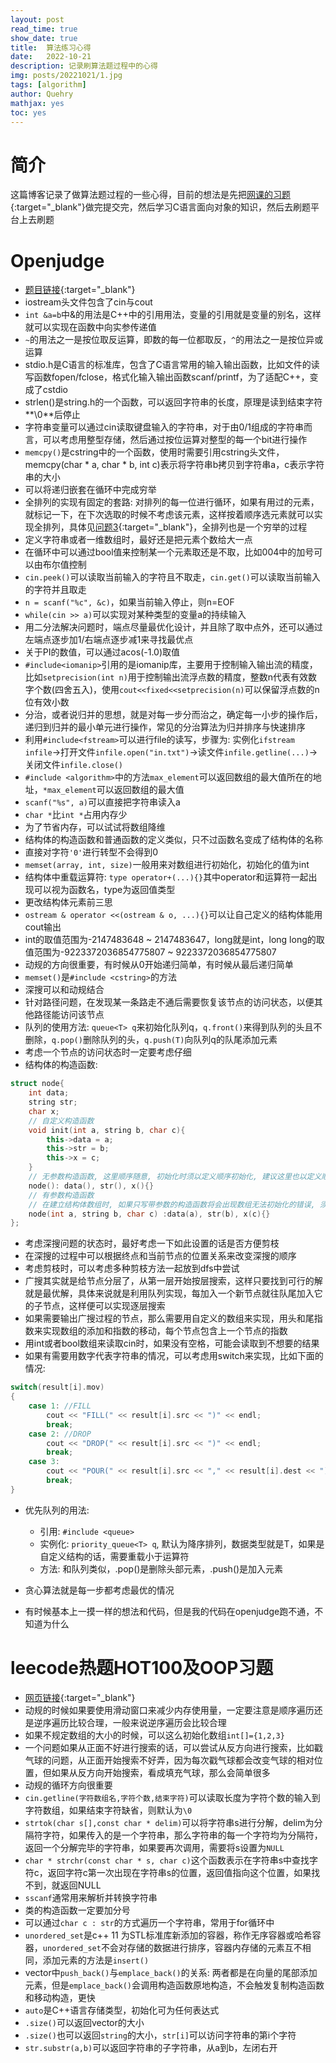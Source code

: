 ```yaml
---
layout: post
read_time: true
show_date: true
title:  算法练习心得
date:   2022-10-21  
description: 记录刷算法题过程中的心得
img: posts/20221021/1.jpg 
tags: [algorithm]
author: Quehry
mathjax: yes
toc: yes
---
```


# 简介
这篇博客记录了做算法题过程的一些心得，目前的想法是先把[网课的习题](http://cxsjsxmooc.openjudge.cn/){:target="_blank"}做完提交完，然后学习C语言面向对象的知识，然后去刷题平台上去刷题

# Openjudge
- [题目链接](http://cxsjsxmooc.openjudge.cn/2022t2fall/){:target="_blank"}
- iostream头文件包含了cin与cout
- `int &a=b`中&的用法是C++中的引用用法，变量的引用就是变量的别名，这样就可以实现在函数中向实参传递值
- `~`的用法之一是按位取反运算，即数的每一位都取反，`^`的用法之一是按位异或运算
- stdio.h是C语言的标准库，包含了C语言常用的输入输出函数，比如文件的读写函数fopen/fclose，格式化输入输出函数scanf/printf，为了适配C++，变成了cstdio
- strlen()是string.h的一个函数，可以返回字符串的长度，原理是读到结束字符**\0**后停止
- 字符串变量可以通过cin读取键盘输入的字符串，对于由0/1组成的字符串而言，可以考虑用整型存储，然后通过按位运算对整型的每一个bit进行操作
- `memcpy()`是cstring中的一个函数，使用时需要引用cstring头文件，memcpy(char \* a, char \* b, int c)表示将字符串b拷贝到字符串a，c表示字符串的大小
- 可以将递归嵌套在循环中完成穷举
- 全排列的实现有固定的套路: 对排列的每一位进行循环，如果有用过的元素，就标记一下，在下次选取的时候不考虑该元素，这样按着顺序选元素就可以实现全排列，具体见[问题3](http://cxsjsxmooc.openjudge.cn/2022t2fall/003/){:target="_blank"}，全排列也是一个穷举的过程
- 定义字符串或者一维数组时，最好还是把元素个数给大一点
- 在循环中可以通过bool值来控制某一个元素取还是不取，比如004中的加号可以由布尔值控制
- `cin.peek()`可以读取当前输入的字符且不取走，`cin.get()`可以读取当前输入的字符并且取走
- `n = scanf("%c", &c)`，如果当前输入停止，则n=EOF
- `while(cin >> a)`可以实现对某种类型的变量a的持续输入
- 用二分法解决问题时，端点尽量最优化设计，并且除了取中点外，还可以通过左端点逐步加1/右端点逐步减1来寻找最优点
- 关于PI的数值，可以通过acos(-1.0)取值
- `#include<iomanip>`引用的是iomanip库，主要用于控制输入输出流的精度，比如`setprecision(int n)`用于控制输出流浮点数的精度，整数n代表有效数字个数(四舍五入)，使用`cout<<fixed<<setprecision(n)`可以保留浮点数的n位有效小数
- 分治，或者说归并的思想，就是对每一步分而治之，确定每一小步的操作后，递归到归并的最小单元进行操作，常见的分治算法为归并排序与快速排序
- 利用`#include<fstream>`可以进行file的读写，步骤为: 实例化`ifstream infile`->打开文件`infile.open("in.txt")`->读文件`infile.getline(...)`->关闭文件`infile.close()`
- `#include <algorithm>`中的方法`max_element`可以返回数组的最大值所在的地址，`*max_element`可以返回数组的最大值
- `scanf("%s", a)`可以直接把字符串读入a
- `char *`比`int *`占用内存少
- 为了节省内存，可以试试将数组降维
- 结构体的构造函数和普通函数的定义类似，只不过函数名变成了结构体的名称
- 直接对字符`'0'`进行转型不会得到0
- `memset(array, int, size)`一般用来对数组进行初始化，初始化的值为int
- 结构体中重载运算符: `type operator+(...){}`其中operator和运算符一起出现可以视为函数名，type为返回值类型
- 更改结构体元素前三思
- `ostream & operator <<(ostream & o, ...){}`可以让自己定义的结构体能用cout输出
- int的取值范围为-2147483648 ~ 2147483647，long就是int，long long的取值范围为-9223372036854775807 ~ 9223372036854775807 
- 动规的方向很重要，有时候从0开始递归简单，有时候从最后递归简单
- `memset()`是`#include <cstring>`的方法
- 深搜可以和动规结合
- 针对路径问题，在发现某一条路走不通后需要恢复该节点的访问状态，以便其他路径能访问该节点
- 队列的使用方法: `queue<T> q`来初始化队列q，`q.front()`来得到队列的头且不删除，`q.pop()`删除队列的头，`q.push(T)`向队列q的队尾添加元素
- 考虑一个节点的访问状态时一定要考虑仔细
- 结构体的构造函数: 

```c++
struct node{
    int data;
    string str;
    char x;
    // 自定义构造函数
    void init(int a, string b, char c){
        this->data = a;
        this->str = b;
        this->x = c;
    }
    // 无参数构造函数, 这里顺序随意, 初始化时须以定义顺序初始化, 建议这里也以定义顺序书写
    node(): data(), str(), x(){}
    // 有参数构造函数
    // 在建立结构体数组时, 如果只写带参数的构造函数将会出现数组无法初始化的错误, 须先写无参数构造函数
    node(int a, string b, char c) :data(a), str(b), x(c){}
};
```

- 考虑深搜问题的状态时，最好考虑一下如此设置的话是否方便剪枝
- 在深搜的过程中可以根据终点和当前节点的位置关系来改变深搜的顺序
- 考虑剪枝时，可以考虑多种剪枝方法一起放到dfs中尝试
- 广搜其实就是给节点分层了，从第一层开始按层搜索，这样只要找到可行的解就是最优解，具体来说就是利用队列实现，每加入一个新节点就往队尾加入它的子节点，这样便可以实现逐层搜索
- 如果需要输出广搜过程的节点，那么需要用自定义的数组来实现，用头和尾指数来实现数组的添加和指数的移动，每个节点包含上一个节点的指数
- 用int或者bool数组来读取cin时，如果没有空格，可能会读取到不想要的结果
- 如果有需要用数字代表字符串的情况，可以考虑用switch来实现，比如下面的情况: 

```c++
switch(result[i].mov) 
{
	case 1: //FILL
		cout << "FILL(" << result[i].src << ")" << endl;
		break;
	case 2: //DROP	
		cout << "DROP(" << result[i].src << ")" << endl;
		break;
	case 3:
		cout << "POUR(" << result[i].src << "," << result[i].dest << ")" << endl;
		break;
}
```

- 优先队列的用法:
    - 引用: `#include <queue>`
    - 实例化: `priority_queue<T> q`, 默认为降序排列，数据类型就是T，如果是自定义结构的话，需要重载小于运算符
    - 方法: 和队列类似，.pop()是删除头部元素，.push()是加入元素

- 贪心算法就是每一步都考虑最优的情况
- 有时候基本上一摸一样的想法和代码，但是我的代码在openjudge跑不通，不知道为什么

# leecode热题HOT100及OOP习题
- [网页链接](https://leetcode.cn/problem-list/2cktkvj/){:target="_blank"}
- 动规的时候如果要使用滑动窗口来减少内存使用量，一定要注意是顺序遍历还是逆序遍历比较合理，一般来说逆序遍历会比较合理
- 如果不规定数组的大小的时候，可以这么初始化数组`int[]={1,2,3}`
- 一个问题如果从正面不好进行搜索的话，可以尝试从反方向进行搜索，比如戳气球的问题，从正面开始搜索不好弄，因为每次戳气球都会改变气球的相对位置，但如果从反方向开始搜索，看成填充气球，那么会简单很多
- 动规的循环方向很重要
- `cin.getline(字符数组名,字符个数,结束字符)`可以读取长度为字符个数的输入到字符数组，如果结束字符缺省，则默认为`\0`
- `strtok(char s[],const char * delim)`可以将字符串s进行分解，delim为分隔符字符，如果传入的是一个字符串，那么字符串的每一个字符均为分隔符，返回一个分解完毕的字符串，如果要再次调用，需要将s设置为`NULL`
- `char * strchr(const char * s, char c)`这个函数表示在字符串s中查找字符c，返回字符c第一次出现在字符串s的位置，返回值指向这个位置，如果找不到，就返回NULL
- `sscanf`通常用来解析并转换字符串
- 类的构造函数一定要加分号
- 可以通过`char c : str`的方式遍历一个字符串，常用于for循环中
- `unordered_set`是c++ 11 为STL标准库新添加的容器，称作无序容器或哈希容器，`unordered_set`不会对存储的数据进行排序，容器内存储的元素互不相同，添加元素的方法是`insert()`
- vector中`push_back()`与`emplace_back()`的关系: 两者都是在向量的尾部添加元素，但是`emplace_back()`会调用构造函数原地构造，不会触发复制构造函数和移动构造，更快
- `auto`是C++语言存储类型，初始化可为任何表达式
- `.size()`可以返回vector的大小
- `.size()`也可以返回`string`的大小，`str[i]`可以访问字符串的第i个字符
- `str.substr(a,b)`可以返回字符串的子字符串，从a到b，左闭右开